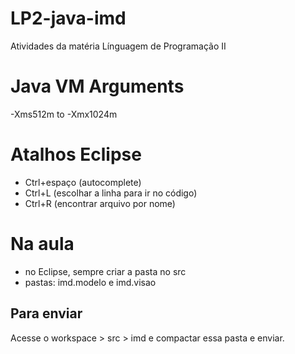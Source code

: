 # LP2-java-imd
Atividades da matéria Línguagem de Programação II

# Java VM Arguments
-Xms512m to -Xmx1024m

# Atalhos Eclipse
- Ctrl+espaço (autocomplete)
- Ctrl+L (escolhar a linha para ir no código)
- Ctrl+R (encontrar arquivo por nome)

# Na aula
- no Eclipse, sempre criar a pasta no src
- pastas: imd.modelo e imd.visao

## Para enviar
Acesse o workspace > src > imd e compactar essa pasta e enviar.
